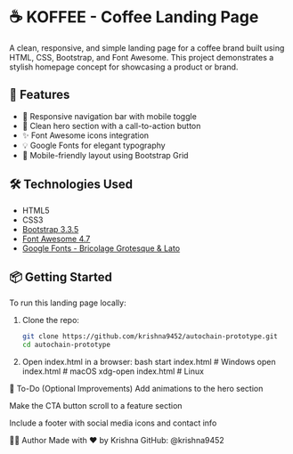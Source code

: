 # ☕ KOFFEE - Coffee Landing Page

A clean, responsive, and simple landing page for a coffee brand built using HTML, CSS, Bootstrap, and Font Awesome. This project demonstrates a stylish homepage concept for showcasing a product or brand.

## 🚀 Features

- 🧭 Responsive navigation bar with mobile toggle
- 🎯 Clean hero section with a call-to-action button
- ✨ Font Awesome icons integration
- 💡 Google Fonts for elegant typography
- 📱 Mobile-friendly layout using Bootstrap Grid



## 🛠️ Technologies Used

- HTML5
- CSS3
- [Bootstrap 3.3.5](https://getbootstrap.com/docs/3.3/)
- [Font Awesome 4.7](https://fontawesome.com/v4.7.0/)
- [Google Fonts - Bricolage Grotesque & Lato](https://fonts.google.com/)

## 📦 Getting Started

To run this landing page locally:

1. Clone the repo:
   ```bash
   git clone https://github.com/krishna9452/autochain-prototype.git
   cd autochain-prototype
2. Open index.html in a browser:
bash
start index.html  # Windows
open index.html   # macOS
xdg-open index.html # Linux


📌 To-Do (Optional Improvements)
Add animations to the hero section

Make the CTA button scroll to a feature section

Include a footer with social media icons and contact info

🧑‍💻 Author
Made with ❤️ by Krishna
GitHub: @krishna9452

